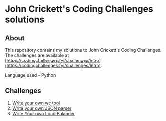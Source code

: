 # John Crickett's Coding Challenges solutions

## About

This repository contains my solutions to John Crickett's Coding Challenges. The challenges are available at [https://codingchallenges.fyi/challenges/intro](https://codingchallenges.fyi/challenges/intro).

Language used - Python

## Challenges

1. [Write your own wc tool](src/1/)
2. [Write your own JSON parser](src/2/)
3. [Write Your own Load Balancer](src/5/)
